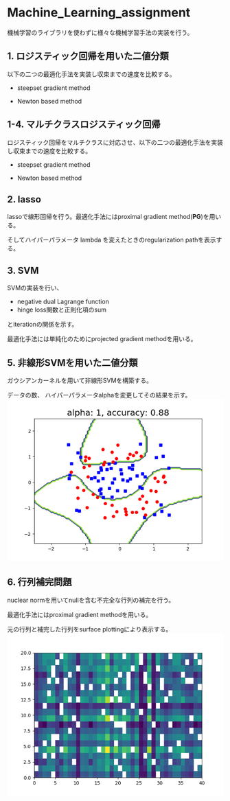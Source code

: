 # Machine_Learning_assignment

機械学習のライブラリを使わずに様々な機械学習手法の実装を行う。




## 1. ロジスティック回帰を用いた二値分類

以下の二つの最適化手法を実装し収束までの速度を比較する。

* steepset gradient method

* Newton based method

  

## 1-4. マルチクラスロジスティック回帰

ロジスティック回帰をマルチクラスに対応させ、以下の二つの最適化手法を実装し収束までの速度を比較する。

- steepset gradient method

- Newton based method

  

## 2. lasso

lassoで線形回帰を行う。最適化手法にはproximal gradient method(**PG**)を用いる。

そしてハイパーパラメータ lambda を変えたときのregularization pathを表示する。



## 3. SVM

SVMの実装を行い、

* negative dual Lagrange function
* hinge loss関数と正則化項のsum

とiterationの関係を示す。

最適化手法には単純化のためにprojected gradient methodを用いる。



## 5. 非線形SVMを用いた二値分類

ガウシアンカーネルを用いて非線形SVMを構築する。

データの数、 ハイパーパラメータalphaを変更してその結果を示す。
![example](https://github.com/yutake27/Machine_Learning_assignment/blob/master/fig/5_a1_n100.png "結果例")



## 6. 行列補完問題

nuclear normを用いてnullを含む不完全な行列の補完を行う。

最適化手法にはproximal gradient methodを用いる。

元の行列と補完した行列をsurface plottingにより表示する。
![元データ](https://github.com/yutake27/Machine_Learning_assignment/blob/master/fig/6_data.png "元データ")

